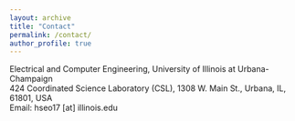 ```yaml
---
layout: archive
title: "Contact"
permalink: /contact/
author_profile: true
---
```

Electrical and Computer Engineering, University of Illinois at Urbana-Champaign<br>
424 Coordinated Science Laboratory (CSL), 1308 W. Main St., Urbana, IL, 61801, USA<br>
Email: hseo17 [at] illinois.edu
